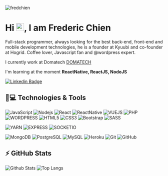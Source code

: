 <p align="left"><img src="https://komarev.com/ghpvc/?username=fredchien" alt="fredchien" /></p>


<h1 align = "justify"> Hi <img src="https://media.giphy.com/media/hvRJCLFzcasrR4ia7z/giphy.gif" width="25px">, I am Frederic Chien</h1>
<p align = "justify">Full-stack programmer, always looking for the best back-end, front-end and mobile development technologies, he is a founder at Kyuubi and co-founder at Hogrid. Coffee lover, Javascript fan and @wordpress expert.</p>

I currently work at Domatech [DOMATECH](https://www.domatech.com.br)

I'm learning at the moment **ReactNative, ReactJS, NodeJS**


[![Linkedin Badge](https://img.shields.io/badge/-fredericchien-blue?style=flat-square&logo=Linkedin&logoColor=white&link=https://www.linkedin.com/in/frederic-chien/)](https://www.linkedin.com/in/frederic-chien/)


## 🚀💻 Technologies & Tools

![JavaScript](https://img.shields.io/badge/-JavaScript-black?style=flat-square&logo=javascript)
![Nodejs](https://img.shields.io/badge/-Nodejs-black?style=flat-square&logo=Node.js)
![React](https://img.shields.io/badge/-React-black?style=flat-square&logo=react)
![ReactNative](https://img.shields.io/badge/React_Native-20232A?style=for-the-badge&logo=react)
![VUEJS](https://img.shields.io/badge/Vue.js-35495E?style=for-the-badge&logo=vuedotjs)
![PHP](https://img.shields.io/badge/PHP-777BB4?style=for-the-badge&logo=php)
![WORDPRESS](https://img.shields.io/badge/Wordpress-21759B?style=for-the-badge&logo=wordpress)
![HTML5](https://img.shields.io/badge/-HTML5-E34F26?style=flat-square&logo=html5&logoColor=white)
![CSS3](https://img.shields.io/badge/-CSS3-1572B6?style=flat-square&logo=css3)
![Bootstrap](https://img.shields.io/badge/-Bootstrap-563D7C?style=flat-square&logo=bootstrap)
![SASS](https://img.shields.io/badge/Sass-CC6699?style=for-the-badge&logo=sass)

![YARN](https://img.shields.io/badge/Yarn-2C8EBB?style=for-the-badge&logo=yarn)
![EXPRESS](https://img.shields.io/badge/Express.js-000000?style=for-the-badge&logo=express)
![SOCKETIO](https://img.shields.io/badge/Socket.io-010101?&style=for-the-badge&logo=Socket.io)

![MongoDB](https://img.shields.io/badge/-MongoDB-black?style=flat-square&logo=mongodb)
![PostgreSQL](https://img.shields.io/badge/-PostgreSQL-336791?style=flat-square&logo=postgresql)
![MySQL](https://img.shields.io/badge/-MySQL-black?style=flat-square&logo=mysql)
![Heroku](https://img.shields.io/badge/-Heroku-430098?style=flat-square&logo=heroku)
![Git](https://img.shields.io/badge/-Git-black?style=flat-square&logo=git)
![GitHub](https://img.shields.io/badge/-GitHub-181717?style=flat-square&logo=github)

## ⚡ GitHub Stats

![Github Stats](https://github-readme-stats.vercel.app/api?username=fredchien&show_icons=true&count_private=true&show_icons=true&include_all_commits=true)
![Top Langs](https://github-readme-stats.vercel.app/api/top-langs/?username=fredchien&hide=TeX&layout=compact)


